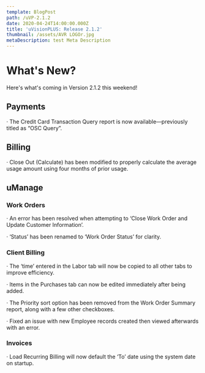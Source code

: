 ```yaml
---
template: BlogPost
path: /uVP-2.1.2
date: 2020-04-24T14:00:00.000Z
title: 'uVisionPLUS: Release 2.1.2'
thumbnail: /assets/AVR LOGOr.jpg
metaDescription: test Meta Description
---
```

# What's New?

Here's what's coming in Version 2.1.2 this weekend!

## Payments

· The Credit Card Transaction Query report is now available—previously titled as “OSC Query”.

## Billing

· Close Out (Calculate) has been modified to properly calculate the average usage amount using four months of prior usage.

## uManage

### Work Orders

· An error has been resolved when attempting to ‘Close Work Order and Update Customer Information’.

· ‘Status’ has been renamed to ‘Work Order Status’ for clarity.

### Client Billing

· The ‘time’ entered in the Labor tab will now be copied to all other tabs to improve efficiency.

· Items in the Purchases tab can now be edited immediately after being added.

· The Priority sort option has been removed from the Work Order Summary report, along with a few other checkboxes.

· Fixed an issue with new Employee records created then viewed afterwards with an error.

### Invoices

· Load Recurring Billing will now default the ‘To’ date using the system date on startup.
